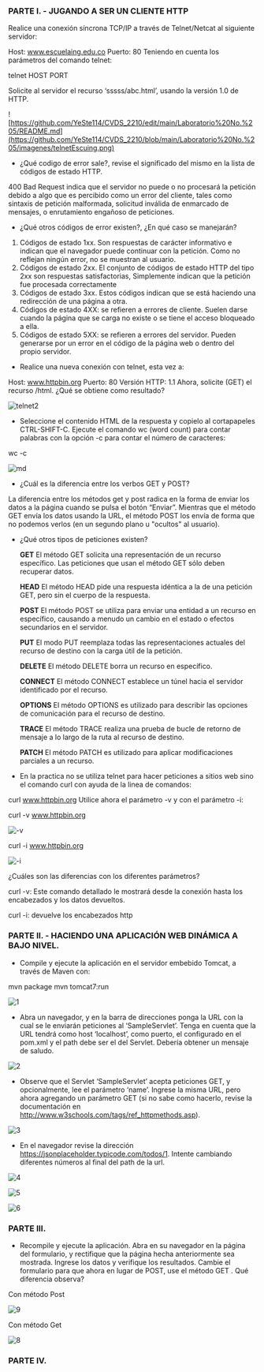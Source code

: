 
### PARTE I. - JUGANDO A SER UN CLIENTE HTTP

Realice una conexión síncrona TCP/IP a través de Telnet/Netcat al siguiente servidor:

Host: www.escuelaing.edu.co
Puerto: 80
Teniendo en cuenta los parámetros del comando telnet:

telnet HOST PORT

Solicite al servidor el recurso ‘sssss/abc.html’, usando la versión 1.0 de HTTP.

![https://github.com/YeSte114/CVDS_2210/edit/main/Laboratorio%20No.%205/README.md](https://github.com/YeSte114/CVDS_2210/blob/main/Laboratorio%20No.%205/imagenes/telnetEscuing.png)

* ¿Qué codigo de error sale?, revise el significado del mismo en la lista de códigos de estado HTTP.

400 Bad Request indica que el servidor no puede o no procesará la petición debido a algo que es percibido como un error del cliente, tales como sintaxis de petición malformada, solicitud inválida de enmarcado de mensajes, o enrutamiento engañoso de peticiones.

* ¿Qué otros códigos de error existen?, ¿En qué caso se manejarán?

1. Códigos de estado 1xx. Son respuestas de carácter informativo e indican que el navegador puede continuar con la petición. Como no reflejan ningún error, no se muestran al usuario.
2. Códigos de estado 2xx. El conjunto de códigos de estado HTTP del tipo 2xx son respuestas satisfactorias, Simplemente indican que la petición fue procesada correctamente
3. Códigos de estado 3xx. Estos códigos indican que se está haciendo una redirección de una página a otra.
4. Códigos de estado 4XX: se refieren a errores de cliente. Suelen darse cuando la página que se carga no existe o se tiene el acceso bloqueado a ella.
5. Códigos de estado 5XX: se refieren a errores del servidor. Pueden generarse por un error en el código de la página web o dentro del propio servidor. 

* Realice una nueva conexión con telnet, esta vez a:

Host: www.httpbin.org
Puerto: 80
Versión HTTP: 1.1
Ahora, solicite (GET) el recurso /html. ¿Qué se obtiene como resultado?

![telnet2](https://github.com/YeSte114/CVDS_2210/blob/main/Laboratorio%20No.%205/imagenes/telnet2.png)

* Seleccione el contenido HTML de la respuesta y copielo al cortapapeles CTRL-SHIFT-C. Ejecute el comando wc (word count) para contar palabras con la opción -c para contar el número de caracteres:

wc -c 

![md](https://github.com/YeSte114/CVDS_2210/blob/main/Laboratorio%20No.%205/imagenes/md.png)

* ¿Cuál es la diferencia entre los verbos GET y POST? 

La diferencia entre los métodos get y post radica en la forma de enviar los datos a la página cuando se pulsa el botón “Enviar”. Mientras que el método GET envía los datos usando la URL, el método POST los envía de forma que no podemos verlos (en un segundo plano u "ocultos" al usuario).

* ¿Qué otros tipos de peticiones existen?

  **GET** 
  El método GET  solicita una representación de un recurso específico. Las peticiones que usan el método GET sólo deben recuperar datos.

  **HEAD**
  El método HEAD pide una respuesta idéntica a la de una petición GET, pero sin el cuerpo de la respuesta.

  **POST**
  El método POST se utiliza para enviar una entidad a un recurso en específico, causando a menudo un cambio en el estado o efectos secundarios en el servidor.

  **PUT**
  El modo PUT reemplaza todas las representaciones actuales del recurso de destino con la carga útil de la petición.

  **DELETE**
  El método DELETE borra un recurso en específico.

  **CONNECT**
  El método CONNECT establece un túnel hacia el servidor identificado por el recurso.

  **OPTIONS**
  El método OPTIONS es utilizado para describir las opciones de comunicación para el recurso de destino.

  **TRACE**
  El método TRACE  realiza una prueba de bucle de retorno de mensaje a lo largo de la ruta al recurso de destino.

  **PATCH**
  El método PATCH  es utilizado para aplicar modificaciones parciales a un recurso.

* En la practica no se utiliza telnet para hacer peticiones a sitios web sino el comando curl con ayuda de la linea de comandos:

curl www.httpbin.org
Utilice ahora el parámetro -v y con el parámetro -i:

curl -v www.httpbin.org

![-v](https://github.com/YeSte114/CVDS_2210/blob/main/Laboratorio%20No.%205/imagenes/-v.png)

curl -i www.httpbin.org

![-i](https://github.com/YeSte114/CVDS_2210/blob/main/Laboratorio%20No.%205/imagenes/-i.png)

¿Cuáles son las diferencias con los diferentes parámetros?

 curl -v: Este comando detallado le mostrará desde la conexión hasta los encabezados y los datos devueltos.
 
 curl -i: devuelve los encabezados http


### PARTE II. - HACIENDO UNA APLICACIÓN WEB DINÁMICA A BAJO NIVEL.

* Compile y ejecute la aplicación en el servidor embebido Tomcat, a través de Maven con:

mvn package
mvn tomcat7:run

![1](https://github.com/YeSte114/CVDS_2210/blob/main/Laboratorio%20No.%205/imagenes/1.png)

* Abra un navegador, y en la barra de direcciones ponga la URL con la cual se le enviarán peticiones al ‘SampleServlet’. Tenga en cuenta que la URL tendrá como host ‘localhost’, como puerto, el configurado en el pom.xml y el path debe ser el del Servlet. Debería obtener un mensaje de saludo.

![2](https://github.com/YeSte114/CVDS_2210/blob/main/Laboratorio%20No.%205/imagenes/2.png)

* Observe que el Servlet ‘SampleServlet’ acepta peticiones GET, y opcionalmente, lee el parámetro ‘name’. Ingrese la misma URL, pero ahora agregando un parámetro GET (si no sabe como hacerlo, revise la documentación en http://www.w3schools.com/tags/ref_httpmethods.asp).

![3](https://github.com/YeSte114/CVDS_2210/blob/main/Laboratorio%20No.%205/imagenes/3.png)

* En el navegador revise la dirección https://jsonplaceholder.typicode.com/todos/1. Intente cambiando diferentes números al final del path de la url.

![4](https://github.com/YeSte114/CVDS_2210/blob/main/Laboratorio%20No.%205/imagenes/4.png)

![5](https://github.com/YeSte114/CVDS_2210/blob/main/Laboratorio%20No.%205/imagenes/5.png)

![6](https://github.com/YeSte114/CVDS_2210/blob/main/Laboratorio%20No.%205/imagenes/6.png)

### PARTE III.

* Recompile y ejecute la aplicación. Abra en su navegador en la página del formulario, y rectifique que la página hecha anteriormente sea mostrada. Ingrese los datos y verifique los resultados. Cambie el formulario para que ahora en lugar de POST, use el método GET . Qué diferencia observa?

Con método Post

![9](https://github.com/YeSte114/CVDS_2210/blob/main/Laboratorio%20No.%205/imagenes/9.png)

Con método Get

![8](https://github.com/YeSte114/CVDS_2210/blob/main/Laboratorio%20No.%205/imagenes/8.png)


### PARTE IV.

